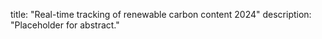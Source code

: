 title: "Real-time tracking of renewable carbon content 2024"
description: "Placeholder for abstract."
